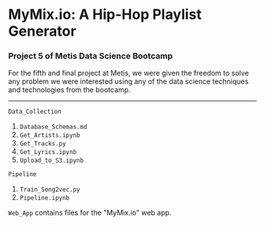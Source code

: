 # MyMix.io: A Hip-Hop Playlist Generator   
### Project 5 of Metis Data Science Bootcamp 

For the fifth and final project at Metis, we were given the freedom to solve any problem we were interested using any of the data science techniques and technologies from the bootcamp.  

---  

`Data_Collection`  

  1. `Database_Schemas.md`  
  2. `Get_Artists.ipynb`  
  3. `Get_Tracks.py`  
  4. `Get_Lyrics.ipynb`  
  5. `Upload_to_S3.ipynb`  


`Pipeline`  

  1. `Train_Song2vec.py`  
  2. `Pipeline.ipynb`  


`Web_App` contains files for the "MyMix.io" web app.
